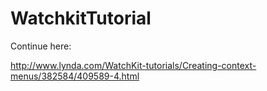 # WatchkitTutorial

Continue here:

http://www.lynda.com/WatchKit-tutorials/Creating-context-menus/382584/409589-4.html

